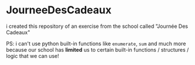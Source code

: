 # JourneeDesCadeaux
i created this repository of an exercise from the school called "Journée Des Cadeaux"

PS: i can't use python built-in functions like `enumerate`, `sum` and much more because our school has **limited** us to certain built-in functions / structures / logic that we can use!